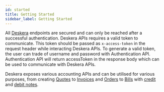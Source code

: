 ```yaml
---
id: started
title: Getting Started
sidebar_label: Getting Started
---
```


All [Deskera](https://www.deskera.com/books/?utm_source=google&utm_medium=ads&utm_campaign=sg_brand&utm_medium=ppc&utm_term=deskera&utm_source=adwords&utm_campaign=Deskera+%7C+OOm+%7C+Brand&hsa_src=g&hsa_grp=100374910715&hsa_ver=3&hsa_mt=b&hsa_net=adwords&hsa_kw=deskera&hsa_acc=9866591391&hsa_cam=9723802991&hsa_ad=427945390298&hsa_tgt=kwd-309544122656&gclid=EAIaIQobChMIvunOuKaE6gIV2XwrCh0RcAIIEAAYASAAEgJ5IfD_BwE) endpoints are secured and can only be reached after a successful authentication. Deskera APIs requires a valid token to communicate. This token should be passed as `x-access-token` in the request header while interacting Deskera APIs. To generate a valid token, the user can trade of username and password with Authentication API. Authentication API will return accessToken in the response body which can be used to communicate with Deskera APIs.

Deskera exposes various accounting APIs and can be utilised for various purposes, from creating [Quotes](https://www.deskera.com/sg/books/creating-quotes/) to [Invoices](https://www.deskera.com/sg/books/create-invoices-with-deskera-books/) and [Orders](https://www.deskera.com/sg/books/purchase-orders/) to [Bills](https://www.deskera.com/sg/books/paying-bills-with-deskera/) with [credit](https://www.deskera.com/sg/books/creating-credit-notes-in-deskera/) and [debit notes](https://www.deskera.com/sg/books/debit-notes-with-deskera/).